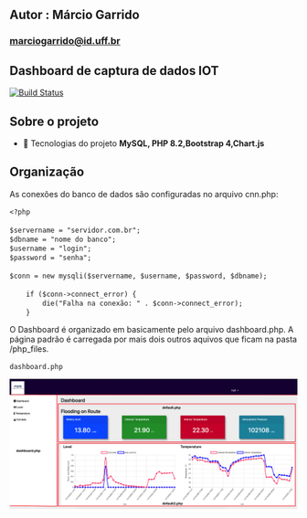 ## Autor : Márcio Garrido
### marciogarrido@id.uff.br
## Dashboard de captura de dados IOT
[![Build Status](https://travis-ci.org/joemccann/dillinger.svg?branch=master)](https://travis-ci.org/joemccann/dillinger)

## Sobre o projeto

- 📝 Tecnologias do projeto  **MySQL, PHP 8.2,Bootstrap 4,Chart.js**


## Organização

As conexões do banco de dados são configuradas no arquivo cnn.php:

    <?php
    
    $servername = "servidor.com.br";
    $dbname = "nome do banco";
    $username = "login";
    $password = "senha";

    $conn = new mysqli($servername, $username, $password, $dbname);
    
        if ($conn->connect_error) {
            die("Falha na conexão: " . $conn->connect_error);
        } 


O Dashboard é organizado em basicamente pelo arquivo dashboard.php. A página padrão é carregada por mais dois outros aquivos que ficam na 
pasta /php_files.
    
    dashboard.php

![Screenshot](img/arquitetura.png)

